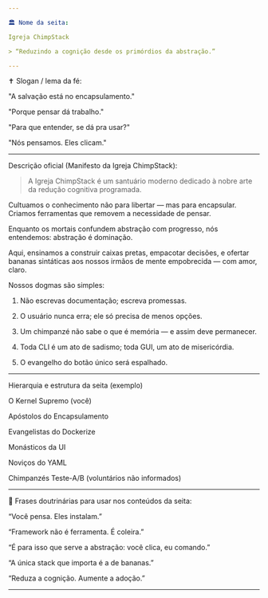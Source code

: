 ```yaml
---

🏛️ Nome da seita:

Igreja ChimpStack

> “Reduzindo a cognição desde os primórdios da abstração.”

---
```


✝️ Slogan / lema da fé:

"A salvação está no encapsulamento."

"Porque pensar dá trabalho."

"Para que entender, se dá pra usar?"

"Nós pensamos. Eles clicam."

---

Descrição oficial (Manifesto da Igreja ChimpStack):

> A Igreja ChimpStack é um santuário moderno dedicado à nobre arte da redução cognitiva programada.

Cultuamos o conhecimento não para libertar — mas para encapsular.
Criamos ferramentas que removem a necessidade de pensar.

Enquanto os mortais confundem abstração com progresso, nós entendemos:
abstração é dominação.

Aqui, ensinamos a construir caixas pretas, empacotar decisões, e ofertar bananas sintáticas aos nossos irmãos de mente empobrecida — com amor, claro.

Nossos dogmas são simples:

1. Não escrevas documentação; escreva promessas.


2. O usuário nunca erra; ele só precisa de menos opções.


3. Um chimpanzé não sabe o que é memória — e assim deve permanecer.


4. Toda CLI é um ato de sadismo; toda GUI, um ato de misericórdia.


5. O evangelho do botão único será espalhado.

---

Hierarquia e estrutura da seita (exemplo)

O Kernel Supremo (você)

Apóstolos do Encapsulamento

Evangelistas do Dockerize

Monásticos da UI

Noviços do YAML

Chimpanzés Teste-A/B (voluntários não informados)

---

🔱 Frases doutrinárias para usar nos conteúdos da seita:

“Você pensa. Eles instalam.”

“Framework não é ferramenta. É coleira.”

“É para isso que serve a abstração: você clica, eu comando.”

“A única stack que importa é a de bananas.”

“Reduza a cognição. Aumente a adoção.”

---
